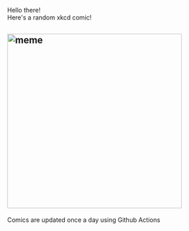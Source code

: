 Hello there! <br>Here's a random xkcd comic!<br>
## <img src="https://imgs.xkcd.com/comics/tony_hawk.png" alt="meme" width="400"/><br>
Comics are updated once a day using Github Actions